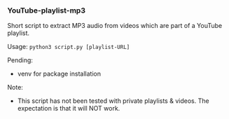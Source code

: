 ### YouTube-playlist-mp3

Short script to extract MP3 audio from videos which are part of a YouTube playlist.

Usage:
`python3 script.py [playlist-URL]`

Pending:
- venv for package installation

Note:
- This script has not been tested with private playlists & videos. The expectation is that it will NOT work.